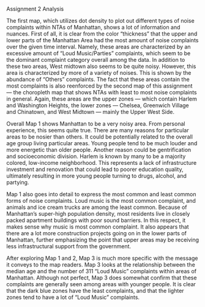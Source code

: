 Assignment 2 Analysis


  The first map, which utilizes dot density to plot out different types of noise complaints within NTAs of Manhattan, shows a lot of information and nuances. First of all, it is clear from the color “thickness” that the upper and lower parts of the Manhattan Area had the most amount of noise complaints over the given time interval. Namely, these areas are characterized by an excessive amount of “Loud Music/Parties” complaints, which seem to be the dominant complaint category overall among the data. In addition to these two areas, West midtown also seems to be quite noisy. However, this area is characterized by more of a variety of noises. This is shown by the abundance of “Others” complaints. The fact that these areas contain the most complaints is also reenforced by the second map of this assignment — the choropleth map that shows NTAs with least to most noise complaints in general. Again, these areas are the upper zones — which contain Harlem and Washington Heights, the lower zones — Chelsea, Greenwich Village and Chinatown, and West Midtown — mainly the Upper West Side.
  
   Overall Map 1 shows Manhattan to be a very noisy area. From personal experience, this seems quite true. There are many reasons for particular areas to be nosier than others. It could be potentially related to the overall age group living particular areas. Young people tend to be much louder and more energetic than older people. Another reason could be gentrification and socioeconomic division. Harlem is known by many to be a majority colored, low-income neighborhood. This represents a lack of infrastructure investment and renovation that could lead to poorer education quality, ultimately resulting in more young people turning to drugs, alcohol, and partying.
   
  Map 1 also goes into detail to express the most common and least common forms of noise complaints. Loud music is the most common complaint, and animals and ice cream trucks are among the least common. Because of Manhattan’s super-high population density, most residents live in closely packed apartment buildings with poor sound barriers. In this respect, it makes sense why music is most common complaint. It also appears that there are a lot more construction projects going on in the lower parts of Manhattan, further emphasizing the point that upper areas may be receiving less infrastructural support from the government.
  
  After exploring Map 1 and 2, Map 3 is much more specific with the message it conveys to the map readers. Map 3 looks at the relationship between the median age and the number of 311 “Loud Music” complaints within areas of Manhattan. Although not perfect, Map 3 does somewhat confirm that these complaints are generally seen among areas with younger people. It is clear that the dark blue zones have the least complaints, and that the lighter zones tend to have a lot of “Loud Music” complaints.

